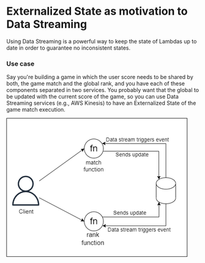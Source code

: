 # Externalized State as motivation to Data Streaming
Using Data Streaming is a powerful way to keep the state of Lambdas up to date in order to guarantee no inconsistent states. 

### Use case 
Say you're building a game in which the user score needs to be shared by both, the game match and the global rank, and you have each of these components separated in two services. You probably want that the global to be updated with the current score of the game, so you can use Data Streaming services (e.g., AWS Kinesis) to have an Externalized State of the game match execution.

![img](./IV.png)